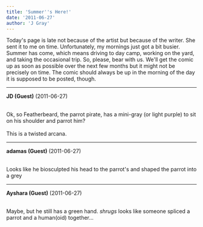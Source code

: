 ```yaml
---
title: 'Summer''s Here!'
date: '2011-06-27'
author: 'J Gray'
---
```


Today's page is late not because of the artist but because of the writer. She sent it to me on time. Unfortunately, my mornings just got a bit busier. Summer has come, which means driving to day camp, working on the yard, and taking the occasional trip. So, please, bear with us. We'll get the comic up as soon as possible over the next few months but it might not be precisely on time. The comic should always be up in the morning of the day it is supposed to be posted, though.<br>

---
**JD (Guest)** (2011-06-27)

<br> Ok, so Featherbeard, the parrot pirate, has a mini-gray (or light purple) to sit on his shoulder and parrot him?<br><br>This is a twisted arcana.<br>

---
**adamas (Guest)** (2011-06-27)

<br> Looks like he biosculpted his head to the parrot's and shaped the parrot into a grey<br>

---
**Ayshara (Guest)** (2011-06-27)

<br> Maybe, but he still has a green hand. *shrugs* looks like someone spliced a parrot and a human(oid) together...<br>

